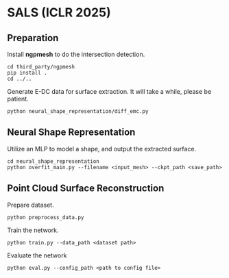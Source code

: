 # SALS (ICLR 2025)
## Preparation
Install **ngpmesh** to do the intersection detection.   
```
cd third_party/ngpmesh
pip install .
cd ../..
```
Generate E-DC data for surface extraction. It will take a while, please be patient.
```
python neural_shape_representation/diff_emc.py
```
## Neural Shape Representation
Utilize an MLP to model a shape, and output the extracted surface.
```
cd neural_shape_representation
python overfit_main.py --filename <input_mesh> --ckpt_path <save_path>
```

## Point Cloud Surface Reconstruction
Prepare dataset.
```
python preprocess_data.py
```
Train the network.
```
python train.py --data_path <dataset path>
```
Evaluate the network
```
python eval.py --config_path <path to config file>
```
